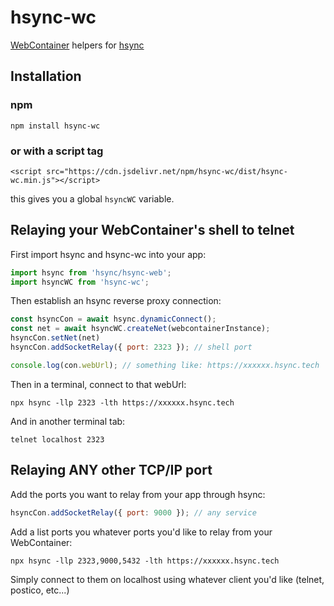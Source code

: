 # hsync-wc

[WebContainer](https://webcontainers.io/) helpers for [hsync](https://github.com/monteslu/hsync)

## Installation

### npm

`npm install hsync-wc`

### or with a script tag

```
<script src="https://cdn.jsdelivr.net/npm/hsync-wc/dist/hsync-wc.min.js"></script>
```
this gives you a global `hsyncWC` variable.

## Relaying your WebContainer's shell to telnet

First import hsync and hsync-wc into your app:

```javascript
import hsync from 'hsync/hsync-web';
import hsyncWC from 'hsync-wc';
```

Then establish an hsync reverse proxy connection:

```javascript
const hsyncCon = await hsync.dynamicConnect();
const net = await hsyncWC.createNet(webcontainerInstance);
hsyncCon.setNet(net)
hsyncCon.addSocketRelay({ port: 2323 }); // shell port

console.log(con.webUrl); // something like: https://xxxxxx.hsync.tech
```

Then in a terminal, connect to that webUrl:

```
npx hsync -llp 2323 -lth https://xxxxxx.hsync.tech
```

And in another terminal tab:

```
telnet localhost 2323
```

## Relaying ANY other TCP/IP port

Add the ports you want to relay from your app through hsync:

```javascript
hsyncCon.addSocketRelay({ port: 9000 }); // any service
```

Add a list ports you whatever ports you'd like to relay from your WebContainer:

```
npx hsync -llp 2323,9000,5432 -lth https://xxxxxx.hsync.tech
```

Simply connect to them on localhost using whatever client you'd like (telnet, postico, etc...)
